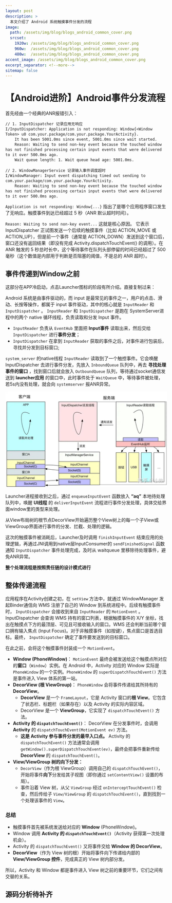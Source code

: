 ```yaml
---
layout: post
description: > 
  本文介绍了 Android 系统触摸事件分发的流程
image: 
  path: /assets/img/blog/blogs_android_common_cover.png
  srcset: 
    1920w: /assets/img/blog/blogs_android_common_cover.png
    960w:  /assets/img/blog/blogs_android_common_cover.png
    480w:  /assets/img/blog/blogs_android_common_cover.png
accent_image: /assets/img/blog/blogs_android_common_cover.png
excerpt_separator: <!--more-->
sitemap: false
---
```

# 【Android进阶】Android事件分发流程
首先经由一个经典的ANR报错引入：

```
// 1. InputDispatcher 记录应用无响应
I/InputDispatcher: Application is not responding: Window{<Window Token> u0 com.your.package/com.your.package.YourActivity}.
    It has been 5001.0ms since event, 5001.0ms since wait started. 
    Reason: Waiting to send non-key event because the touched window has not finished processing certain input events that were delivered to it over 500.0ms ago. 
    Wait queue length: 1. Wait queue head age: 5001.0ms.

// 2. WindowManagerService 记录输入事件调度超时
I/WindowManager: Input event dispatching timed out sending to com.your.package/com.your.package.YourActivity.
    Reason: Waiting to send non-key event because the touched window has not finished processing certain input events that were delivered to it over 500.0ms ago.
```

`Application is not responding: Window{...}` 指出了是哪个应用程序窗口发生了无响应。触摸事件到达已经超过 5 秒（ANR 默认超时时间）。

`Reason: Waiting to send non-key event...` 这就是核心原因。 它表示 InputDispatcher 正试图发送一个后续的触摸事件（比如 ACTION_MOVE 或 ACTION_UP），但是前一个事件（通常是 ACTION_DOWN）发送到这个窗口后，窗口还没有返回结果（即没有完成 Activity.dispatchTouchEvent() 的调用）。在 ANR 触发的 5 秒总时长中，这个等待事件在队列头部停留的时间已经超过了 500 毫秒（这个数值是内部用于判断是否阻塞的阈值，不是总的 ANR 超时）。

## 事件传递到Window之前
这部分在APP冷启动，点击Launcher图标的阶段有所介绍。直接复制过来：

Android 系统是由事件驱动的，而 input 是最常见的事件之一，用户的点击、滑动、长按等操作，都属于 input 事件驱动，其中的核心就是 `InputReader` 和 `InputDispatcher` 。 `InputReader` 和 `InputDispatcher` 是跑在 SystemServer进程中的两个 native 循环线程，负责读取和分发 Input 事件。

* `InputReader` 负责从 `EventHub` 里面把 **Input事件** 读取出来，然后交给 `InputDispatcher` 进行**事件分发**；
* `InputDispatcher` 在拿到 `InputReader` 获取的事件之后，对事件进行包装后，寻找并分发到目标窗口;

`system_server` 的native线程 `InputReader` 读取到了一个触控事件。它会唤醒 InputDispatcher 去进行事件分发，先放入 `InboundQueue` 队列中，再去 **寻找处理事件的窗口** ，找到窗口后就会放入 `OutboundQueue` 队列，等待通过socket通信发送到 **launcher应用** 的窗口中，此时事件处于 `WaitQueue` 中，等待事件被处理，若5s内没有处理，就会向 `systemserver` 报ANR异常。

![input_event](/assets/img/blog/blogs_input_event.jpg)

Launcher进程接收到之后，通过 `enqueueInputEvent` 函数放入 **“aq”** 本地待处理队列中，唤醒 **UI线程** 的 `deliverInputEvent` 流程进行事件分发处理，具体交给界面window里的类型来处理。

从View布局树的根节点DecorView开始遍历整个View树上的每一个子View或ViewGroup界面进行事件的分发、拦截、处理的逻辑。

这次的触摸事件被消耗后，Launcher及时调用 `finishInputEvent` 结束应用的处理逻辑，再通过JNI调用到native层InputConsumer的 `sendFinishedSignal` 函数通知 `InputDispatcher` 事件处理完成，及时从 waitqueue 里移除待处理事件，避免ANR异常。

**整个处理流程是按照责任链的设计模式进行**

## 整体传递流程
应用程序在Activity创建之初，在 `setView` 方法中，就通过 WindowManager 发起Binder通信向 WMS 注册了自己的 Window 到系统进程中。后续有触摸事件时， `InputDispatcher` 会接收到来自 `InputReader` 的 `MotionEvent` 。InputDispatcher 会查询 WMS 持有的窗口列表，根据触摸事件的 X/Y 坐标，找出在触摸点下方的最顶层、可见且可接收输入的窗口。WMS 还会判断当前哪个窗口拥有输入焦点 (Input Focus)。对于非触摸事件（如按键），焦点窗口是首选目标。最终， `InputDispatcher` 确定了事件要发送到的目标窗口。

在此之前，会将这个触摸事件封装成一个 `MotionEvent`。

* **Window (PhoneWindow)**：
    `MotionEvent` 最终会被发送给这个触摸点所对应的**窗口**（`Window`）实例。在 Android 中，Activity 对应的 Window 实际是 `PhoneWindow` 的一个实例。`PhoneWindow` 的 `superDispatchTouchEvent()` 方法是事件进入 View 体系的第一站。
* **DecorView (根 ViewGroup)**：
    `PhoneWindow` 会将事件传递给其所持有的 **DecorView**。
    * **DecorView** 是一个 `FrameLayout`，它是 Activity 窗口的**根 View**。它包含了状态栏、标题栏（如果存在）以及 Activity 的实际内容区域。
    * DecorView 是一个 **ViewGroup**，它实现了 `dispatchTouchEvent()` 方法。
* **Activity 的 `dispatchTouchEvent()`**：
    DecorView 在分发事件时，会调用 **Activity** 的 `dispatchTouchEvent(MotionEvent ev)` 方法。
    * **这是 Activity 参与事件分发的最早入口点。** Activity 的 `dispatchTouchEvent()` 方法通常会调用 `getWindow().superDispatchTouchEvent(ev)`，最终会把事件重新传给 **DecorView** 的 `dispatchTouchEvent()`。
* **View/ViewGroup 树的向下分发：**
    * `DecorView`（作为根 ViewGroup）调用自己的 `dispatchTouchEvent()`，开始将事件**向下**分发给其子视图（即你通过 `setContentView()` 设置的布局）。
    * 事件沿着 View 树，从父 `ViewGroup` 经过 `onInterceptTouchEvent()` 检查，然后传给子 `View/ViewGroup` 的 `dispatchTouchEvent()`，直到找到一个处理该事件的 `View`。

### 总结

* 触摸事件首先被系统发送给对应的 **Window** (PhoneWindow)。
* Window 调用 **Activity 的 `dispatchTouchEvent()`**（Activity 获得第一次处理机会）。
* Activity 的 `dispatchTouchEvent()` 又将事件交给 **Window 的 DecorView**。
* **DecorView**（作为 View 树的根）开始将事件向下传递给内部的 **View/ViewGroup 控件**，完成真正的 View 树内部分发。

所以，Activity 和 Window 都是事件进入 View 树之前的重要环节，它们之间有交替的关系。

## 源码分析待补齐